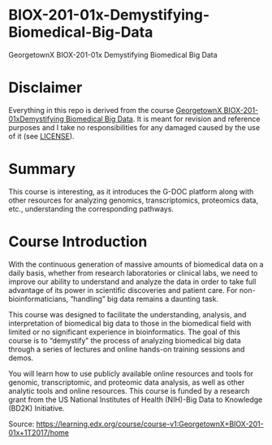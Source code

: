 # BIOX-201-01x-Demystifying-Biomedical-Big-Data
GeorgetownX BIOX-201-01x Demystifying Biomedical Big Data

# Disclaimer
Everything in this repo is derived from the course [GeorgetownX BIOX-201-01xDemystifying Biomedical Big Data](http://https://learning.edx.org/course/course-v1:GeorgetownX+BIOX-201-01x+1T2017/home "GeorgetownX BIOX-201-01xDemystifying Biomedical Big Data"). It is meant for revision and reference purposes and I take no responsibilities for any damaged caused by the use of it (see [LICENSE](https://github.com/jmplaza75/BIOX-201-01x-Demystifying-Biomedical-Big-Data/blob/main/LICENSE)).

# Summary
This course is interesting, as it introduces the G-DOC platform along with other resources for analyzing genomics, transcriptomics, proteomics data, etc., understanding the corresponding pathways.

# Course Introduction
With the continuous generation of massive amounts of biomedical data on a daily basis, whether from research laboratories or clinical labs, we need to improve our ability to understand and analyze the data in order to take full advantage of its power in scientific discoveries and patient care. For non-bioinformaticians, “handling” big data remains a daunting task. 

This course was designed to facilitate the understanding, analysis, and interpretation of biomedical big data to those in the biomedical field with limited or no significant experience in bioinformatics. The goal of this course is to “demystify” the process of analyzing biomedical big data through a series of lectures and online hands-on training sessions and demos. 

You will learn how to use publicly available online resources and tools for genomic, transcriptomic, and proteomic data analysis, as well as other analytic tools and online resources. This course is funded by a research grant from the US National Institutes of Health (NIH)-Big Data to Knowledge (BD2K) Initiative.

Source: https://learning.edx.org/course/course-v1:GeorgetownX+BIOX-201-01x+1T2017/home
